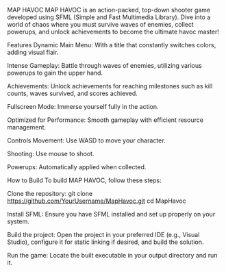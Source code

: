 MAP HAVOC
MAP HAVOC is an action-packed, top-down shooter game developed using SFML (Simple and Fast Multimedia Library). Dive into a world of chaos where you must survive waves of enemies, collect powerups, and unlock achievements to become the ultimate havoc master!

Features
Dynamic Main Menu: With a title that constantly switches colors, adding visual flair.

Intense Gameplay: Battle through waves of enemies, utilizing various powerups to gain the upper hand.

Achievements: Unlock achievements for reaching milestones such as kill counts, waves survived, and scores achieved.

Fullscreen Mode: Immerse yourself fully in the action.

Optimized for Performance: Smooth gameplay with efficient resource management.

Controls
Movement: Use WASD to move your character.

Shooting: Use mouse to shoot.

Powerups: Automatically applied when collected.

How to Build
To build MAP HAVOC, follow these steps:

Clone the repository:
git clone https://github.com/YourUsername/MapHavoc.git
cd MapHavoc


Install SFML: Ensure you have SFML installed and set up properly on your system.

Build the project: Open the project in your preferred IDE (e.g., Visual Studio), configure it for static linking if desired, and build the solution.

Run the game: Locate the built executable in your output directory and run it.
